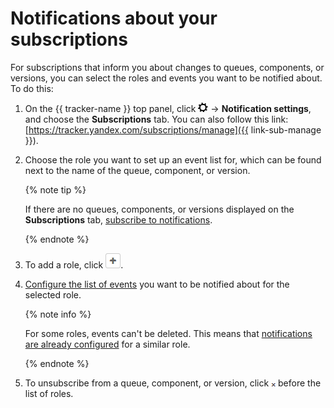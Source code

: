 # Notifications about your subscriptions

For subscriptions that inform you about changes to queues, components, or versions, you can select the roles and events you want to be notified about.
To do this:


1. On the {{ tracker-name }} top panel, click ![](../../_assets/tracker/tracker-settings.png) → **Notification settings**, and choose the **Subscriptions** tab. You can also follow this link: [https://tracker.yandex.com/subscriptions/manage]({{ link-sub-manage }}).

1. Choose the role you want to set up an event list for, which can be found next to the name of the queue, component, or version.

    {% note tip %}

    If there are no queues, components, or versions displayed on the **Subscriptions** tab, [subscribe to notifications](subscribe.md#section_xt5_xrv_jz).

    {% endnote %}

1. To add a role, click ![](../../_assets/tracker/button-plus.png).

1. [Configure the list of events](notification-settings.md#section_iqn_y55_xgb) you want to be notified about for the selected role.

   {% note info %}

   For some roles, events can't be deleted. This means that [notifications are already configured](user-notifications.md) for a similar role.

   {% endnote %}

1. To unsubscribe from a queue, component, or version, click ![](../../_assets/tracker/small-x.png) before the list of roles.


